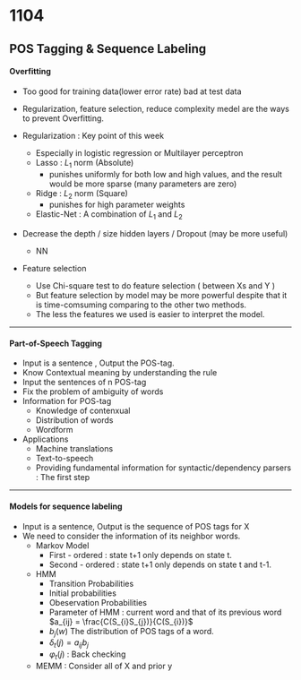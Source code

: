 
# 1104
## POS Tagging & Sequence Labeling

#### Overfitting 

* Too good for training data(lower error rate) bad at test data 
* Regularization, feature selection, reduce complexity medel are the ways to prevent Overfitting.
* Regularization : Key point of this week 
    * Especially in logistic regression or Multilayer perceptron 
    * Lasso : $L_{1}$ norm (Absolute)
        * punishes uniformly for both low and high values, and the result would be more sparse (many parameters are zero)
    * Ridge : $L_{2}$ norm (Square)
        *  punishes for high parameter weights
    * Elastic-Net : A combination of $L_{1}$ and $L_{2}$
    
* Decrease the depth / size hidden layers / Dropout (may be more useful) 
    * NN
* Feature selection
    *  Use Chi-square test to do feature selection ( between Xs and Y )
    * But feature selection by model may be more powerful despite that it is time-comsuming comparing to the other two methods.
    * The less the features we used is easier to interpret the model.


---
#### Part-of-Speech Tagging
* Input is a sentence , Output the POS-tag.
* Know Contextual meaning by understanding the rule 
* Input the sentences of n POS-tag
* Fix the problem of ambiguity of words 
* Information for POS-tag
  * Knowledge of contenxual
  * Distribution of words
  * Wordform
 * Applications 
     * Machine translations 
     * Text-to-speech
     * Providing fundamental information for syntactic/dependency parsers : The first step


---
#### Models for sequence labeling 
* Input is a sentence, Output is the sequence of POS tags for X
* We need to consider the information of its neighbor words.
    * Markov Model
        * First - ordered : state t+1 only depends on state t.
        * Second - ordered : state t+1 only depends on state t and t-1.
    * HMM
        * Transition Probabilities
        * Initial probabilities
        * Obeservation Probabilities
        * Parameter of HMM : current word and that of its previous word $a_{ij} = \frac{C(S_{i}S_{j})}{C(S_{i})}$ 
        * $b_{j}(w)$ The distribution of POS tags of a word.
        * $\delta_{t}(j) = a_{ij}b_{j}$
        * $\varphi_{t}(j)$ : Back checking 
    * MEMM : Consider all of X and prior y 

